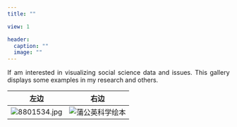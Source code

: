 ```yaml
---
title: ""

view: 1

header:
  caption: ""
  image: ""
---
```

<div style="text-align: justify">
If am interested in visualizing social science data and issues. This gallery displays some examples in my research and others. 
 </div>

| 左边 | 右边 | 
| :--: | :--: |
| ![8801534.jpg](http://upload-images.jianshu.io/upload_images/11857-01cbf3fb27bdff77.jpg?imageMogr2/auto-orient/strip%7CimageView2/2/w/620)  | ![蒲公英科学绘本](http://upload-images.jianshu.io/upload_images/11857-76326f352c2afe1e.jpg?imageMogr2/auto-orient/strip%7CimageView2/2/w/520)|